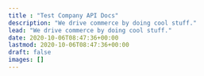 ```yaml
---
title : "Test Company API Docs"
description: "We drive commerce by doing cool stuff."
lead: "We drive commerce by doing cool stuff."
date: 2020-10-06T08:47:36+00:00
lastmod: 2020-10-06T08:47:36+00:00
draft: false
images: []
---
```

